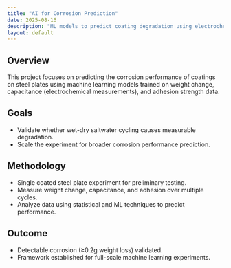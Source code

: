 ```yaml
---
title: "AI for Corrosion Prediction"
date: 2025-08-16
description: "ML models to predict coating degradation using electrochemical and weight change data."
layout: default
---
```


## Overview
This project focuses on predicting the corrosion performance of coatings on steel plates using machine learning models trained on weight change, capacitance (electrochemical measurements), and adhesion strength data.

## Goals
- Validate whether wet-dry saltwater cycling causes measurable degradation.
- Scale the experiment for broader corrosion performance prediction.

## Methodology
- Single coated steel plate experiment for preliminary testing.
- Measure weight change, capacitance, and adhesion over multiple cycles.
- Analyze data using statistical and ML techniques to predict performance.

## Outcome
- Detectable corrosion (≥0.2g weight loss) validated.
- Framework established for full-scale machine learning experiments.
